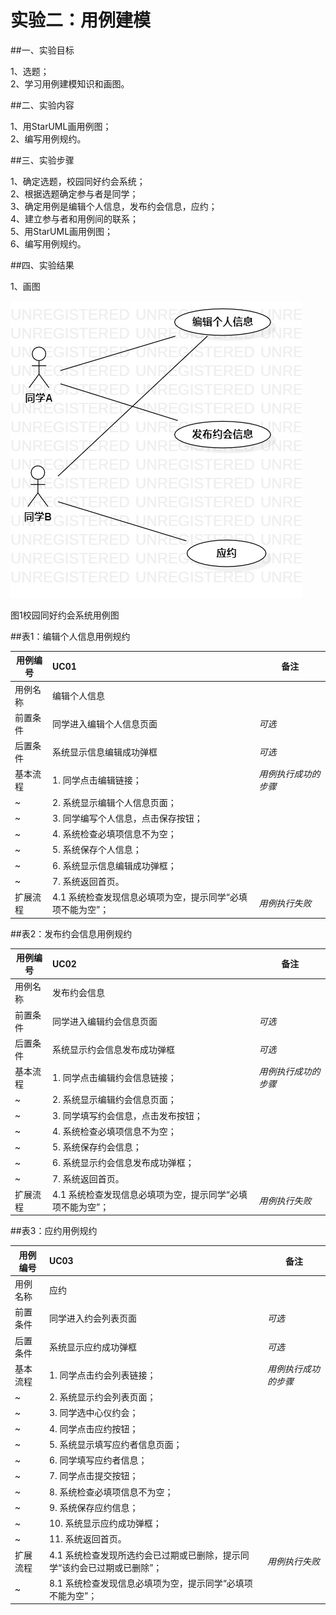 # 实验二：用例建模

##一、实验目标

1、选题；  
2、学习用例建模知识和画图。  

##二、实验内容

1、用StarUML画用例图；  
2、编写用例规约。  

##三、实验步骤

1、确定选题，校园同好约会系统；  
2、根据选题确定参与者是同学；  
3、确定用例是编辑个人信息，发布约会信息，应约；  
4、建立参与者和用例间的联系；  
5、用StarUML画用例图；  
6、编写用例规约。

##四、实验结果

1、画图

![用例图](./lab2_UseCaseDiagram.jpg)

图1校园同好约会系统用例图

##表1：编辑个人信息用例规约

用例编号  | UC01 | 备注  
-|:-|-  
用例名称  | 编辑个人信息  |   
前置条件  |  同学进入编辑个人信息页面   | *可选*   
后置条件  |  系统显示信息编辑成功弹框  | *可选*   
基本流程  | 1. 同学点击编辑链接；  |*用例执行成功的步骤*    
~| 2. 系统显示编辑个人信息页面；  |   
~| 3. 同学编写个人信息，点击保存按钮；  |   
~| 4. 系统检查必填项信息不为空；  |
~| 5. 系统保存个人信息；  |
~| 6. 系统显示信息编辑成功弹框；  |
~| 7. 系统返回首页。  |
扩展流程  | 4.1 系统检查发现信息必填项为空，提示同学“必填项不能为空”；  |*用例执行失败*    


##表2：发布约会信息用例规约

用例编号  | UC02 | 备注  
-|:-|-  
用例名称  | 发布约会信息  |   
前置条件  |  同学进入编辑约会信息页面   | *可选*   
后置条件  |  系统显示约会信息发布成功弹框  | *可选*   
基本流程  | 1. 同学点击编辑约会信息链接；  |*用例执行成功的步骤*    
~| 2. 系统显示编辑约会信息页面；  |   
~| 3. 同学填写约会信息，点击发布按钮；  |   
~| 4. 系统检查必填项信息不为空；  |
~| 5. 系统保存约会信息；  |
~| 6. 系统显示约会信息发布成功弹框；  |
~| 7. 系统返回首页。  |
扩展流程  | 4.1 系统检查发现信息必填项为空，提示同学“必填项不能为空”；  |*用例执行失败*  


##表3：应约用例规约

用例编号  | UC03 | 备注  
-|:-|-  
用例名称  | 应约  |   
前置条件  |  同学进入约会列表页面   | *可选*   
后置条件  |  系统显示应约成功弹框  | *可选*   
基本流程  | 1. 同学点击约会列表链接；  |*用例执行成功的步骤*    
~| 2. 系统显示约会列表页面；  |
~| 3. 同学选中心仪约会；  |
~| 4. 同学点击应约按钮；  |
~| 5. 系统显示填写应约者信息页面；  |
~| 6. 同学填写应约者信息；  |
~| 7. 同学点击提交按钮；  |
~| 8. 系统检查必填项信息不为空；  |
~| 9. 系统保存应约信息；  |
~| 10. 系统显示应约成功弹框；  |
~| 11. 系统返回首页。  |
扩展流程  | 4.1 系统检查发现所选约会已过期或已删除，提示同学“该约会已过期或已删除”；  |*用例执行失败*
~| 8.1 系统检查发现信息必填项为空，提示同学“必填项不能为空”；  |
